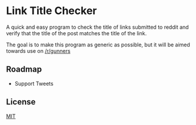 
# Link Title Checker

A quick and easy program to check the title of links submitted to reddit and verify that the title of the post matches the title of the link.

The goal is to make this program as generic as possible, but it will be aimed towards use on [/r/gunners](reddit.com/r/gunners)

## Roadmap

- Support Tweets



## License

[MIT](https://choosealicense.com/licenses/mit/)


